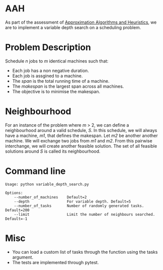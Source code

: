 # AAH
As part of the assessment of [Approximation Algorithms and Heuristics](https://handbook.unimelb.edu.au/view/2016/MAST90098), we are to implement a variable depth search on a scheduling problem. 

# Problem Description
Schedule _n_ jobs to _m_ identical machines such that:
* Each job has a non negative duration.
* Each job is assgined to a machine.
* The _span_ is the total running time of a machine.
* The _makespan_ is the largest span across all machines.
* The objective is to minimise the makespan.

# Neighbourhood
For an instance of the problem where _m_ > 2, we can define a neighbourhood around a valid schedule, _S_. In this schedule, we will always have a machine, _m1_, that defines the makespan. Let _m2_ be another another machine. We will exchange two jobs from _m1_ and _m2_. From this pairwise interchange, we will create another feasible solution. The set of all feasible solutions around _S_ is called its neighbourhood.

# Command line
```
Usage: python variable_depth_search.py

Options:
    --number_of_machines    Default=2
    --depth                 For variable depth. Default=5 
    --number_of_tasks       Number of randomly generated tasks. Default=200
    --limit                 Limit the number of neighbours searched. Default=-1
```
# Misc
* You can load a custom list of tasks through the function using the tasks argument.
* The tests are implemented through pytest.
